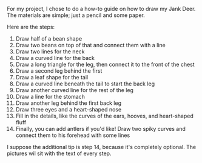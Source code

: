For my project, I chose to do a how-to guide on how to draw my Jank Deer. The materials are simple; just a pencil and some paper. 

Here are the steps:
1. Draw half of a bean shape 
2. Draw two beans on top of that and connect them with a line 
3. Draw two lines for the neck 
4. Draw a curved line for the back 
5. Draw a long triangle for the leg, then connect it to the front of the chest 
6. Draw a second leg behind the first 
7. Draw a leaf shape for the tail 
8. Draw a curved line beneath the tail to start the back leg 
9. Draw another curved line for the rest of the leg 
10. Draw a line for the stomach 
11. Draw another leg behind the first back leg 
12. Draw three eyes and a heart-shaped nose 
13. Fill in the details, like the curves of the ears, hooves, and heart-shaped fluff 
14. Finally, you can add antlers if you'd like! Draw two spiky curves and connect them to his forehead with some lines

I suppose the additional tip is step 14, because it's completely optional. The pictures wil sit with the text of every step.